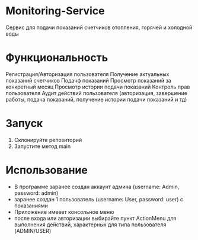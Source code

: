 # Monitoring-Service

Сервис для подачи показаний счетчиков отопления, горячей и холодной воды



# Функциональность
Регистрация/Авторизация пользователя
Получение актуальных показаний счетчиков
Подачф показаний
Просмотр показаний за конкретный месяц
Просмотр истории подачи показаний
Контроль прав пользователя
Аудит действий пользователя (авторизация, завершение работы, подача показаний, получение истории подачи показаний и тд)

# Запуск
1. Склонируйте репозиторий
2. Запустите метод main


# Использование
- В программе заранее создан аккаунт админа (username: Admin, password: admin)
- заранее создан 1 пользователь (username: User, password: user) с показаниями
- Приложение имееет консольное меню 
- после входа или авторизации выбирайте пункт ActionMenu для выполнения действий, характерных для типа пользователя (ADMIN/USER)





